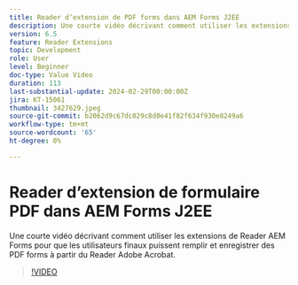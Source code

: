 ```yaml
---
title: Reader d’extension de PDF forms dans AEM Forms J2EE
description: Une courte vidéo décrivant comment utiliser les extensions de Reader AEM Forms pour que les utilisateurs finaux puissent remplir et enregistrer des PDF forms à partir d’Adobe/Acrobat Reader
version: 6.5
feature: Reader Extensions
topic: Development
role: User
level: Beginner
doc-type: Value Video
duration: 113
last-substantial-update: 2024-02-29T00:00:00Z
jira: KT-15061
thumbnail: 3427629.jpeg
source-git-commit: b2062d9c67dc029c8d0e41f82f634f930e8249a6
workflow-type: tm+mt
source-wordcount: '65'
ht-degree: 0%

---
```



# Reader d’extension de formulaire PDF dans AEM Forms J2EE

Une courte vidéo décrivant comment utiliser les extensions de Reader AEM Forms pour que les utilisateurs finaux puissent remplir et enregistrer des PDF forms à partir du Reader Adobe Acrobat.

>[!VIDEO](https://video.tv.adobe.com/v/3427629/?learn=on)
